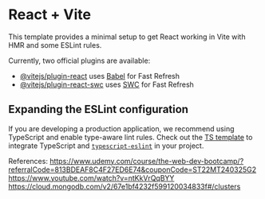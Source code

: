# React + Vite

This template provides a minimal setup to get React working in Vite with HMR and some ESLint rules.

Currently, two official plugins are available:

- [@vitejs/plugin-react](https://github.com/vitejs/vite-plugin-react/blob/main/packages/plugin-react/README.md) uses [Babel](https://babeljs.io/) for Fast Refresh
- [@vitejs/plugin-react-swc](https://github.com/vitejs/vite-plugin-react-swc) uses [SWC](https://swc.rs/) for Fast Refresh

## Expanding the ESLint configuration

If you are developing a production application, we recommend using TypeScript and enable type-aware lint rules. Check out the [TS template](https://github.com/vitejs/vite/tree/main/packages/create-vite/template-react-ts) to integrate TypeScript and [`typescript-eslint`](https://typescript-eslint.io) in your project.




References:
https://www.udemy.com/course/the-web-dev-bootcamp/?referralCode=813BDEAF8C4F27ED6E74&couponCode=ST22MT240325G2
https://www.youtube.com/watch?v=ntKkVrQqBYY
https://cloud.mongodb.com/v2/67e1bf4232f599120034833f#/clusters

